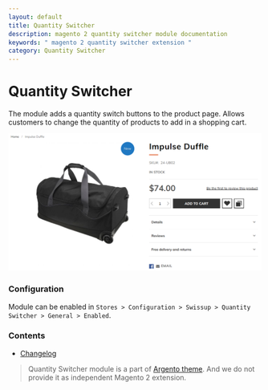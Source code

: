```yaml
---
layout: default
title: Quantity Switcher
description: magento 2 quantity switcher module documentation
keywords: " magento 2 quantity switcher extension "
category: Quantity Switcher
---
```


# Quantity Switcher

The module adds a quantity switch buttons to the product page. Allows customers to change the quantity of products to add in a shopping cart.

![Quantity Switcher](/images/m2/qty-switcher/qty-switcher.png)

### Configuration

Module can be enabled in `Stores > Configuration > Swissup > Quantity Switcher > General > Enabled`.

### Contents

 -  [Changelog](changelog/)

> Quantity Switcher module is a part of [Argento theme](../../argento/). And we do not provide it as independent Magento 2 extension.